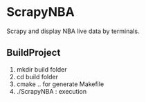 # ScrapyNBA
Scrapy and display NBA live data by terminals.

## BuildProject
1. mkdir build folder
2. cd build folder
3. cmake .. for generate Makefile
4. ./ScrapyNBA : execution

